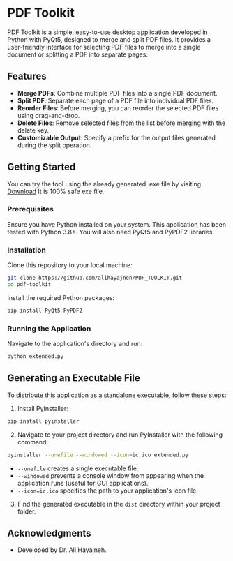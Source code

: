 # PDF Toolkit

PDF Toolkit is a simple, easy-to-use desktop application developed in Python with PyQt5, designed to merge and split PDF files. It provides a user-friendly interface for selecting PDF files to merge into a single document or splitting a PDF into separate pages.

## Features

- **Merge PDFs**: Combine multiple PDF files into a single PDF document.
- **Split PDF**: Separate each page of a PDF file into individual PDF files.
- **Reorder Files**: Before merging, you can reorder the selected PDF files using drag-and-drop.
- **Delete Files**: Remove selected files from the list before merging with the delete key.
- **Customizable Output**: Specify a prefix for the output files generated during the split operation.

## Getting Started
You can try the tool using the already generated .exe file by visiting [Download](https://www.alihayajneh.com/media/11/WebsiteFiles/extended.exe)
It is 100% safe exe file.



### Prerequisites

Ensure you have Python installed on your system. This application has been tested with Python 3.8+. You will also need PyQt5 and PyPDF2 libraries.

### Installation

Clone this repository to your local machine:

```bash
git clone https://github.com/alihayajneh/PDF_TOOLKIT.git
cd pdf-toolkit
```

Install the required Python packages:

```bash
pip install PyQt5 PyPDF2
```

### Running the Application

Navigate to the application's directory and run:

```bash
python extended.py
```

## Generating an Executable File

To distribute this application as a standalone executable, follow these steps:

1. Install PyInstaller:

```bash
pip install pyinstaller
```

2. Navigate to your project directory and run PyInstaller with the following command:

```bash
pyinstaller --onefile --windowed --icon=ic.ico extended.py
```

- `--onefile` creates a single executable file.
- `--windowed` prevents a console window from appearing when the application runs (useful for GUI applications).
- `--icon=ic.ico` specifies the path to your application's icon file.

3. Find the generated executable in the `dist` directory within your project folder.

## Acknowledgments

- Developed by Dr. Ali Hayajneh.
